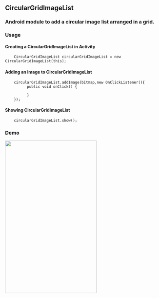 ## CircularGridImageList

### Android module to add a circular image list arranged in a grid.

### Usage

#### Creating a CircularGridImageList in Activity

```
    CircularGridImageList circularGridImageList = new CircularGridImageList(this);
```

#### Adding an Image to CircularGridImageList

```
    circularGridImageList.addImage(bitmap,new OnClickListener(){
          public void onClick() {

          }
    });
```

#### Showing CircularGridImageList

```
    circularGridImageList.show();
```

### Demo

<img src="https://github.com/Anwesh43/CircularGridImageList/blob/master/demo/circulargridimagelist.gif" width="300px" height="500px">
